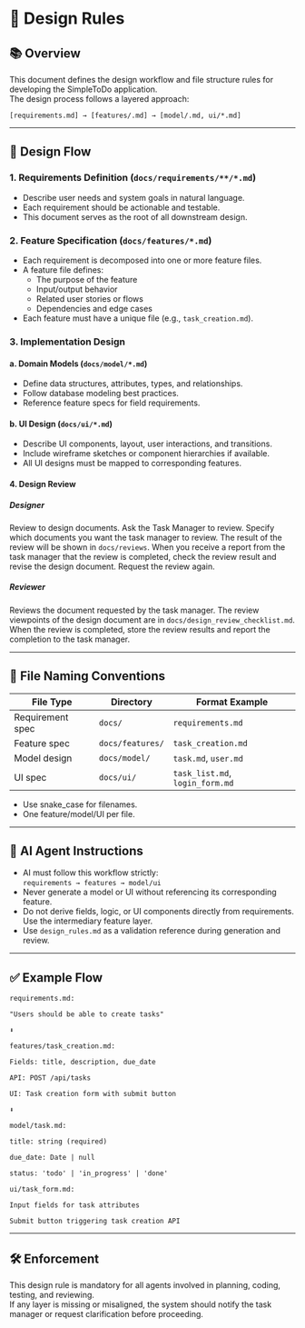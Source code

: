 # 📐 Design Rules

## 📚 Overview

This document defines the design workflow and file structure rules for developing the SimpleToDo application.  
The design process follows a layered approach:

```
[requirements.md] → [features/.md] → [model/.md, ui/*.md]
```

---

## 🔁 Design Flow

### 1. Requirements Definition (`docs/requirements/**/*.md`)
- Describe user needs and system goals in natural language.
- Each requirement should be actionable and testable.
- This document serves as the root of all downstream design.

### 2. Feature Specification (`docs/features/*.md`)
- Each requirement is decomposed into one or more feature files.
- A feature file defines:
  - The purpose of the feature
  - Input/output behavior
  - Related user stories or flows
  - Dependencies and edge cases
- Each feature must have a unique file (e.g., `task_creation.md`).

### 3. Implementation Design
#### a. Domain Models (`docs/model/*.md`)
- Define data structures, attributes, types, and relationships.
- Follow database modeling best practices.
- Reference feature specs for field requirements.

#### b. UI Design (`docs/ui/*.md`)
- Describe UI components, layout, user interactions, and transitions.
- Include wireframe sketches or component hierarchies if available.
- All UI designs must be mapped to corresponding features.

#### 4. Design Review

##### Designer 
Review to design documents. Ask the Task Manager to review. Specify which documents you want the task manager to review.
The result of the review will be shown in `docs/reviews`. When you receive a report from the task manager that the review is completed, check the review result and revise the design document. Request the review again.

##### Reviewer 
Reviews the document requested by the task manager. The review viewpoints of the design document are in 
`docs/design_review_checklist.md`. When the review is completed, store the review results and report the completion to the task manager.

---

## 📁 File Naming Conventions

| File Type         | Directory       | Format Example               |
|------------------|----------------|------------------------------|
| Requirement spec | `docs/`         | `requirements.md`           |
| Feature spec     | `docs/features/`| `task_creation.md`          |
| Model design     | `docs/model/`   | `task.md`, `user.md`        |
| UI spec          | `docs/ui/`      | `task_list.md`, `login_form.md` |

- Use snake_case for filenames.
- One feature/model/UI per file.

---

## 🤖 AI Agent Instructions

- AI must follow this workflow strictly:  
  `requirements → features → model/ui`
- Never generate a model or UI without referencing its corresponding feature.
- Do not derive fields, logic, or UI components directly from requirements. Use the intermediary feature layer.
- Use `design_rules.md` as a validation reference during generation and review.

---

## ✅ Example Flow

```
requirements.md:

"Users should be able to create tasks"

⬇️

features/task_creation.md:

Fields: title, description, due_date

API: POST /api/tasks

UI: Task creation form with submit button

⬇️

model/task.md:

title: string (required)

due_date: Date | null

status: 'todo' | 'in_progress' | 'done'

ui/task_form.md:

Input fields for task attributes

Submit button triggering task creation API
```


---

## 🛠️ Enforcement

This design rule is mandatory for all agents involved in planning, coding, testing, and reviewing.  
If any layer is missing or misaligned, the system should notify the task manager or request clarification before proceeding.
